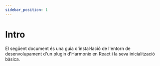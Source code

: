 ```yaml
---
sidebar_position: 1
---
```


# Intro

El següent document és una guia d'instal·lació de l'entorn de desenvolupament d'un plugin d'Harmonix en React i la seva inicialització bàsica.

